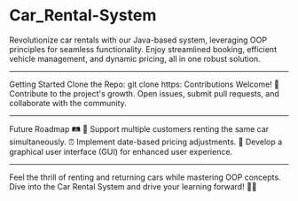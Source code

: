 # Car_Rental-System
Revolutionize car rentals with our Java-based system, leveraging OOP principles for seamless functionality. Enjoy streamlined booking, efficient vehicle management, and dynamic pricing, all in one robust solution.

_____________________________________________________________________________________________________________
Getting Started
Clone the Repo: git clone https:
Contributions Welcome! 🎉
Contribute to the project's growth. Open issues, submit pull requests, and collaborate with the community.
_____________________________________________________________________________________________________________
Future Roadmap 🛤️
🤝 Support multiple customers renting the same car simultaneously. ⏰ Implement date-based pricing adjustments. 🎨 Develop a graphical user interface (GUI) for enhanced user experience.
_____________________________________________________________________________________________________________
Feel the thrill of renting and returning cars while mastering OOP concepts. Dive into the Car Rental System and drive your learning forward! 🚗💨
